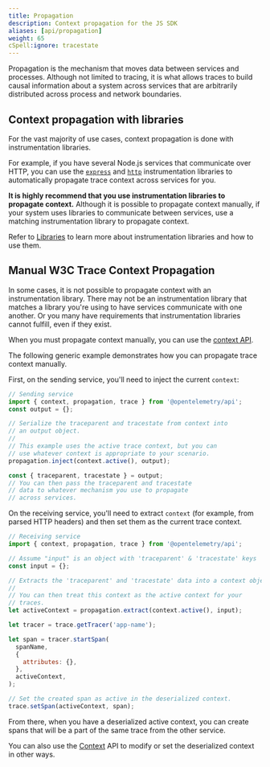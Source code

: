 ```yaml
---
title: Propagation
description: Context propagation for the JS SDK
aliases: [api/propagation]
weight: 65
cSpell:ignore: tracestate
---
```


Propagation is the mechanism that moves data between services and processes.
Although not limited to tracing, it is what allows traces to build causal
information about a system across services that are arbitrarily distributed
across process and network boundaries.

## Context propagation with libraries

For the vast majority of use cases, context propagation is done with
instrumentation libraries.

For example, if you have several Node.js services that communicate over HTTP,
you can use the
[`express`](https://www.npmjs.com/package/@opentelemetry/instrumentation-express)
and [`http`](https://www.npmjs.com/package/@opentelemetry/instrumentation-http)
instrumentation libraries to automatically propagate trace context across
services for you.

**It is highly recommend that you use instrumentation libraries to propagate
context.** Although it is possible to propagate context manually, if your system
uses libraries to communicate between services, use a matching instrumentation
library to propagate context.

Refer to [Libraries](/docs/languages/js/libraries) to learn more about
instrumentation libraries and how to use them.

## Manual W3C Trace Context Propagation

In some cases, it is not possible to propagate context with an instrumentation
library. There may not be an instrumentation library that matches a library
you're using to have services communicate with one another. Or you many have
requirements that instrumentation libraries cannot fulfill, even if they exist.

When you must propagate context manually, you can use the
[context API](/docs/languages/js/context).

The following generic example demonstrates how you can propagate trace context
manually.

First, on the sending service, you'll need to inject the current `context`:

```js
// Sending service
import { context, propagation, trace } from '@opentelemetry/api';
const output = {};

// Serialize the traceparent and tracestate from context into
// an output object.
//
// This example uses the active trace context, but you can
// use whatever context is appropriate to your scenario.
propagation.inject(context.active(), output);

const { traceparent, tracestate } = output;
// You can then pass the traceparent and tracestate
// data to whatever mechanism you use to propagate
// across services.
```

On the receiving service, you'll need to extract `context` (for example, from
parsed HTTP headers) and then set them as the current trace context.

```js
// Receiving service
import { context, propagation, trace } from '@opentelemetry/api';

// Assume "input" is an object with 'traceparent' & 'tracestate' keys
const input = {};

// Extracts the 'traceparent' and 'tracestate' data into a context object.
//
// You can then treat this context as the active context for your
// traces.
let activeContext = propagation.extract(context.active(), input);

let tracer = trace.getTracer('app-name');

let span = tracer.startSpan(
  spanName,
  {
    attributes: {},
  },
  activeContext,
);

// Set the created span as active in the deserialized context.
trace.setSpan(activeContext, span);
```

From there, when you have a deserialized active context, you can create spans
that will be a part of the same trace from the other service.

You can also use the [Context](/docs/languages/js/context) API to modify or set
the deserialized context in other ways.
